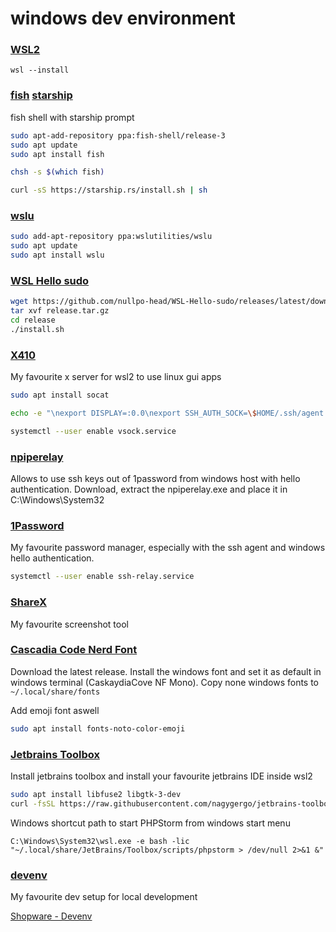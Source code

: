 # windows dev environment

### [WSL2](https://learn.microsoft.com/en-us/windows/wsl/install)
```
wsl --install
```

### [fish](https://fishshell.com/) [starship](https://starship.rs/)
fish shell with starship prompt
```bash
sudo apt-add-repository ppa:fish-shell/release-3
sudo apt update
sudo apt install fish

chsh -s $(which fish)

curl -sS https://starship.rs/install.sh | sh
```

### [wslu](https://github.com/wslutilities/wslu)
```bash
sudo add-apt-repository ppa:wslutilities/wslu
sudo apt update
sudo apt install wslu
```

### [WSL Hello sudo](https://github.com/nullpo-head/WSL-Hello-sudo)
```bash
wget https://github.com/nullpo-head/WSL-Hello-sudo/releases/latest/download/release.tar.gz
tar xvf release.tar.gz
cd release
./install.sh
```

### [X410](https://x410.dev/)
My favourite x server for wsl2 to use linux gui apps
```bash
sudo apt install socat

echo -e "\nexport DISPLAY=:0.0\nexport SSH_AUTH_SOCK=\$HOME/.ssh/agent.sock\nexport DIRENV_LOG_FORMAT=" >> ~/.bashrc

systemctl --user enable vsock.service
```

### [npiperelay](https://github.com/jstarks/npiperelay/releases/tag/v0.1.0)
Allows to use ssh keys out of 1password from windows host with hello authentication.
Download, extract the npiperelay.exe and place it in C:\Windows\System32

### [1Password](https://1password.com/downloads/windows/)
My favourite password manager, especially with the ssh agent and windows hello authentication.
```bash
systemctl --user enable ssh-relay.service
```

### [ShareX](https://github.com/ShareX/ShareX/releases)
My favourite screenshot tool

### [Cascadia Code Nerd Font](https://github.com/ryanoasis/nerd-fonts/releases/)
Download the latest release. Install the windows font and set it as default in windows terminal (CaskaydiaCove NF Mono).
Copy none windows fonts to `~/.local/share/fonts`

Add emoji font aswell
```bash
sudo apt install fonts-noto-color-emoji
```

### [Jetbrains Toolbox](https://www.jetbrains.com/toolbox-app/)
Install jetbrains toolbox and install your favourite jetbrains IDE inside wsl2
```bash
sudo apt install libfuse2 libgtk-3-dev
curl -fsSL https://raw.githubusercontent.com/nagygergo/jetbrains-toolbox-install/master/jetbrains-toolbox.sh | bash
```

Windows shortcut path to start PHPStorm from windows start menu
```
C:\Windows\System32\wsl.exe -e bash -lic "~/.local/share/JetBrains/Toolbox/scripts/phpstorm > /dev/null 2>&1 &"
```

### [devenv](https://devenv.sh/)
My favourite dev setup for local development

[Shopware - Devenv](https://developer.shopware.com/docs/guides/installation/devenv)
